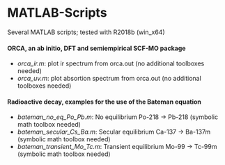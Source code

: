 # MATLAB-Scripts
Several MATLAB scripts; tested with R2018b (win_x64)

#### ORCA, an ab initio, DFT and semiempirical SCF-MO package

* _orca_ir.m_: plot ir spectrum from orca.out (no additional toolboxes needed)
* _orca_uv.m_: plot absortion spectrum from orca.out (no additional toolboxes needed)

#### Radioactive decay, examples for the use of the Bateman equation

* _bateman_no_eq_Po_Pb.m_: No equilibrium Po-218 -> Pb-218  (symbolic math toolbox needed)
* _bateman_secular_Cs_Ba.m_: Secular equilibrium Ca-137 -> Ba-137m  (symbolic math toolbox needed)
* _bateman_transient_Mo_Tc.m_: Transient equilibrium Mo-99 -> Tc-99m  (symbolic math toolbox needed)

